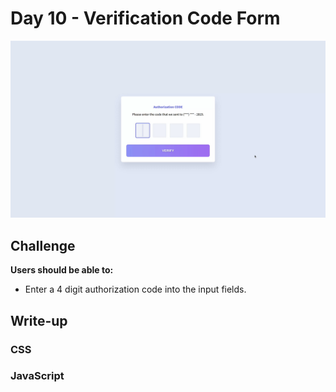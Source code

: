 # Day 10 - Verification Code Form

![Advent of JavaScript](screen.gif)

## Challenge

**Users should be able to:**

-   Enter a 4 digit authorization code into the input fields.

## Write-up

### CSS

### JavaScript

